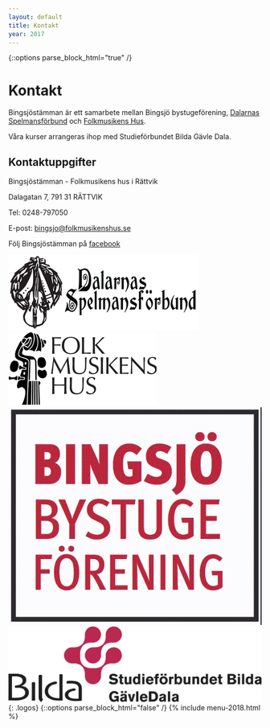 ```yaml
---
layout: default
title: Kontakt
year: 2017
---
```


{::options parse_block_html="true" /}
<div class="glacier">

# Kontakt

Bingsjöstämman är ett samarbete mellan Bingsjö bystugeförening, [Dalarnas Spelmansförbund](http://www.dalarnasspelmansforbund.se/) och [Folkmusikens Hus](http://www.folkmusikenshus.se/).

Våra kurser arrangeras ihop med Studieförbundet Bilda Gävle Dala.

## Kontaktuppgifter
Bingsjöstämman - Folkmusikens hus i Rättvik

Dalagatan 7, 791 31 RÄTTVIK

Tel: 0248-797050

E-post: bingsjo@folkmusikenshus.se

Följ Bingsjöstämman på [facebook](https://www.facebook.com/bingsjostamman)

![](/img/logos/dsf.png)
![](/img/logos/fmh.png)
![](/img/logos/bingsjo.png)
![](/img/logos/bilda.png)
{: .logos}
{::options parse_block_html="false" /}
{% include menu-2018.html %}

</div>
